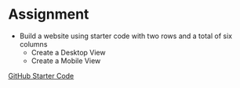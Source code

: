 # Assignment

* Build a website using starter code with two rows and a total of six columns
    * Create a Desktop View
    * Create a Mobile View

[GitHub Starter Code](https://github.com/Thinkful-Ed/starter-css-frameworks-grids-exercise)